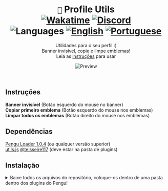 <div align="center">

# `🐧` Profile Utils <br> [![Wakatime](https://wakatime.com/badge/github/controlado/profile-utils.svg)](https://wakatime.com/@programador/projects/snnjttiady) [![Discord](https://img.shields.io/badge/Discord-%235865F2.svg?style=flat&logo=discord&logoColor=white&color=blue)](https://discordapp.com/users/854886148455399436) <br> ![Languages](https://img.shields.io/badge/Documentation-gray) [![English](https://img.shields.io/badge/-English-blue)](README.md) [![Portuguese](https://img.shields.io/badge/-Português%20Brasileiro-blue)](README.br.md)

Utilidades para o seu perfil :) <br>
Banner invisível, copie e limpe emblemas! <br>
Leia as [instruções](#instruções) para usar

![Preview](https://github.com/controlado/profile-utils/assets/71716568/8afff03a-8e72-4603-ac1a-a2497f48e299)

</div>
<br>

## Instruções

**Banner invisível** (Botão esquerdo do mouse no banner) <br>
**Copiar primeiro emblema** (Botão esquerdo do mouse nos emblemas) <br>
**Limpar todos os emblemas** (Botão direito do mouse nos emblemas)

## Dependências

[Pengu Loader 1.0.4](https://github.com/PenguLoader/PenguLoader) (ou qualquer versão superior) <br>
[utils.js](https://github.com/teisseire117/league-loader-plugins/blob/main/plugins/_utils.js)
[@teisseire117](https://github.com/teisseire117) (deve estar na pasta de plugins)

## Instalação

<details>
  <summary> Baixe todos os arquivos do repositório, coloque-os dentro de uma pasta dentro dos plugins do Pengu! </summary>
  <img src="https://github.com/controlado/auto-champion-select/assets/71716568/393d69bf-1af9-4f43-8d8a-07f6f32df118" width="750" />
</details>
